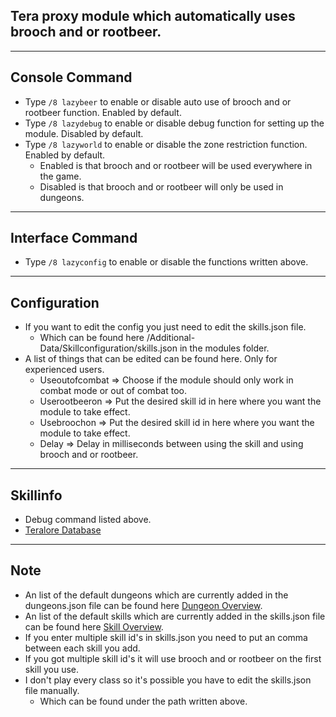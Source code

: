 ## Tera proxy module which automatically uses brooch and or rootbeer.

---

## Console Command
- Type `/8 lazybeer` to enable or disable auto use of brooch and or rootbeer function. Enabled by default.
- Type `/8 lazydebug` to enable or disable debug function for setting up the module. Disabled by default.
- Type `/8 lazyworld` to enable or disable the zone restriction function. Enabled by default.
    - Enabled is that brooch and or rootbeer will be used everywhere in the game.
	- Disabled is that brooch and or rootbeer will only be used in dungeons.

---

## Interface Command
- Type `/8 lazyconfig` to enable or disable the functions written above.

---

## Configuration
- If you want to edit the config you just need to edit the skills.json file.
    - Which can be found here /Additional-Data/Skillconfiguration/skills.json in the modules folder.
- A list of things that can be edited can be found here. Only for experienced users.
    - Useoutofcombat => Choose if the module should only work in combat mode or out of combat too.
    - Userootbeeron => Put the desired skill id in here where you want the module to take effect.
    - Usebroochon => Put the desired skill id in here where you want the module to take effect.
    - Delay => Delay in milliseconds between using the skill and using brooch and or rootbeer.

---

## Skillinfo
- Debug command listed above.
- [Teralore Database](https://teralore.com/en/skills/)

---

## Note
- An list of the default dungeons which are currently added in the dungeons.json file can be found here [Dungeon Overview](https://github.com/Tera-Shiraneko/lazyrootbeer/tree/master/Additional-Data/Dungeonoverview).
- An list of the default skills which are currently added in the skills.json file can be found here [Skill Overview](https://github.com/Tera-Shiraneko/lazyrootbeer/tree/master/Additional-Data/Skillconfiguration).
- If you enter multiple skill id's in skills.json you need to put an comma between each skill you add.
- If you got multiple skill id's it will use brooch and or rootbeer on the first skill you use.
- I don't play every class so it's possible you have to edit the skills.json file manually.
	- Which can be found under the path written above.